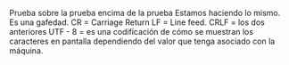 Prueba sobre la prueba encima de la prueba
Estamos haciendo lo mismo.
Es una gafedad.
    CR = Carriage Return
    LF = Line feed.
    CRLF = los dos anteriores
UTF - 8 = es una codificación de cómo se muestran los caracteres en pantalla dependiendo del valor que tenga asociado con la máquina.
